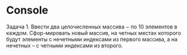 # Console
Задача 1.
Ввести два целочисленных массива − по 10 элементов в каждом. Сфор-мировать  новый  массив,  на  четных  местах  которого  будут  элементы  с нечетными  индексами  из  первого  массива,  а  на  нечетных –  с  четными индексами из второго.  
